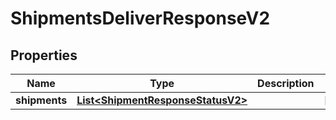 
# ShipmentsDeliverResponseV2

## Properties
Name | Type | Description | Notes
------------ | ------------- | ------------- | -------------
**shipments** | [**List&lt;ShipmentResponseStatusV2&gt;**](ShipmentResponseStatusV2.md) |  |  [optional]



